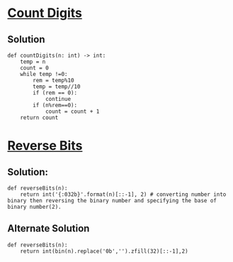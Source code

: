 # [Count Digits](https://www.codingninjas.com/studio/problems/count-digits_8416387?leftPanelTab=0)

## Solution
```
def countDigits(n: int) -> int:
    temp = n
    count = 0
    while temp !=0:
        rem = temp%10
        temp = temp//10
        if (rem == 0):
            continue
        if (n%rem==0):
            count = count + 1
    return count
```
# [Reverse Bits](https://www.codingninjas.com/studio/problems/reverse-bits_2181102?leftPanelTab=0)

## Solution:
```
def reverseBits(n):
    return int('{:032b}'.format(n)[::-1], 2) # converting number into binary then reversing the binary number and specifying the base of binary number(2).
```
## Alternate Solution
```
def reverseBits(n):
    return int(bin(n).replace('0b','').zfill(32)[::-1],2)
```
